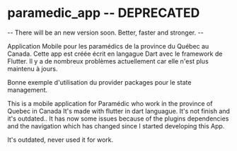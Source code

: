 # paramedic_app -- DEPRECATED

-- There will be an new version soon. Better, faster and stronger. --

Application Mobile pour les paramédics de la province du Québec au Canada.
Cette app est créée écrit en langague Dart avec le framework de Flutter.
Il y a de nombreux problèmes actuellement car elle n'est plus maintenu à jours.

Bonne exemple d'utilisation du provider packages pour le state management.

This is a mobile application for Paramédic who work in the province of Quebec in Canada
It's made with flutter in dart languague. It's not finish and it's outdated.. It has now some issues because of the plugins dependencies and the navigation which has changed since I started developing this App.

It's outdated, never used it for work.
